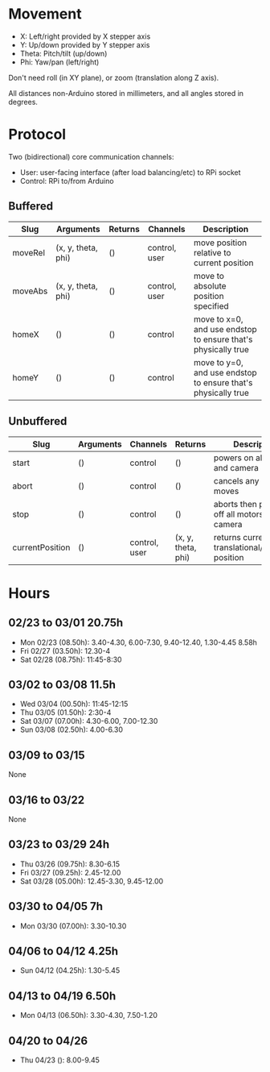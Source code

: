# Movement
 * X: Left/right provided by X stepper axis
 * Y: Up/down provided by Y stepper axis
 * Theta: Pitch/tilt (up/down)
 * Phi: Yaw/pan (left/right)

Don't need roll (in XY plane), or zoom (translation along Z axis).

All distances non-Arduino stored in millimeters, and all angles stored in degrees.

# Protocol
Two (bidirectional) core communication channels:
* User: user-facing interface (after load balancing/etc) to RPi socket
* Control: RPi to/from Arduino

## Buffered
| Slug    | Arguments          | Returns | Channels      | Description                                                   |
|---------|--------------------|---------|---------------|---------------------------------------------------------------|
| moveRel | (x, y, theta, phi) | ()      | control, user | move position relative to current position                    |
| moveAbs | (x, y, theta, phi) | ()      | control, user | move to absolute position specified                           |
| homeX   | ()                 | ()      | control       | move to x=0, and use endstop to ensure that's physically true |
| homeY   | ()                 | ()      | control       | move to y=0, and use endstop to ensure that's physically true |

## Unbuffered
| Slug            | Arguments | Channels      | Returns            | Description                                       |
|-----------------|-----------|---------------|--------------------|---------------------------------------------------|
| start           | ()        | control       | ()                 | powers on all motors and camera                   |
| abort           | ()        | control       | ()                 | cancels any buffered moves                        |
| stop            | ()        | control       | ()                 | aborts then powers off all motors and camera      |
| currentPosition | ()        | control, user | (x, y, theta, phi) | returns current translational/rotational position |

# Hours
## 02/23 to 03/01 20.75h
* Mon 02/23 (08.50h): 3.40-4.30, 6.00-7.30, 9.40-12.40, 1.30-4.45 8.58h
* Fri 02/27 (03.50h): 12.30-4
* Sat 02/28 (08.75h): 11:45-8:30

## 03/02 to 03/08 11.5h
* Wed 03/04 (00.50h): 11:45-12:15
* Thu 03/05 (01.50h): 2:30-4
* Sat 03/07 (07.00h): 4.30-6.00, 7.00-12.30
* Sun 03/08 (02.50h): 4.00-6.30

## 03/09 to 03/15
None

## 03/16 to 03/22
None

## 03/23 to 03/29 24h
* Thu 03/26 (09.75h): 8.30-6.15
* Fri 03/27 (09.25h): 2.45-12.00
* Sat 03/28 (05.00h): 12.45-3.30, 9.45-12.00

## 03/30 to 04/05 7h
* Mon 03/30 (07.00h): 3.30-10.30

## 04/06 to 04/12 4.25h
* Sun 04/12 (04.25h): 1.30-5.45

## 04/13 to 04/19 6.50h
* Mon 04/13 (06.50h): 3.30-4.30, 7.50-1.20

## 04/20 to 04/26
* Thu 04/23 (): 8.00-9.45
